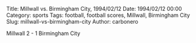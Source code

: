 Title: Millwall vs. Birmingham City, 1994/02/12
Date: 1994/02/12 00:00
Category: sports
Tags: football, football scores, Millwall, Birmingham City
Slug: millwall-vs-birmingham-city
Author: carbonero


Millwall 2 - 1 Birmingham City
